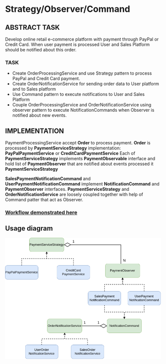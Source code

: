# Strategy/Observer/Command

## ABSTRACT TASK

Develop online retail e-commerce platform with payment through PayPal or Credit Card. When user payment is processed
User and Sales Platform should be notified about this order.

### TASK

- Create OrderProcessingService and use Strategy pattern to process PayPal and Credit Card payment.
- Create OrderNotificationService for sending order data to User platform and to Sales platform
- Use Command pattern to execute notifications to User and Sales Platform
- Couple OrderProcessingService and OrderNotificationService using observer pattern to execute NotificationCommands when Observer is notified about new events.

## IMPLEMENTATION

PaymentProcessingService accept **Order** to process payment.
**Order** is processed by **PaymentServiceStrategy** implementation: **PayPalPaymentService** or 
**CreditCardPaymentService**
Each of **PaymentServiceStrategy** implements **PaymentObservable** interface and hold list of **PaymentObserver**
that are notified about events processed it **PaymentServiceStrategy**

**SalesPaymentNotificationCommand** and **UserPaymentNotificationCommand** implement **NotificationCommand** and **PaymentObserver** interfaces.
**PaymentServiceStrategy** and **OrderNotificationService** are loosely coupled together with help of Command patter that act as Observer.

### [Workflow demonstrated here](https://github.com/paintInSour/oop-design-patterns/blob/master/strategy-observer-command/src/test/java/patterns/command/CommandTest.java)

## Usage diagram

![Prototype](https://github.com/paintInSour/oop-design-patterns/blob/master/strategy-observer-command/static/diagram_lab3.png?raw=true)


